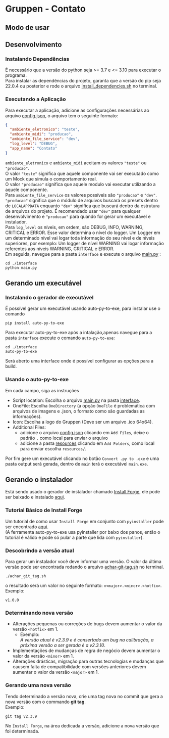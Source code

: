 # Gruppen - Contato

## Modo de usar

## Desenvolvimento

### Instalando Dependências

É necessário que a versão do python seja >= 3.7 e <= 3.10 para executar o programa.<br>
Para instalar as dependências do projeto, garanta que a versão do pip seja 22.0.4 ou posterior e rode o arquivo [install_dependencies.sh](install_dependencies.sh) no terminal.

### Executando a Aplicação

Para executar a aplicação, adicione as configurações necessárias ao arquivo [config.json](interface/config.json),
o arquivo tem o seguinte formato:

```json
{
  "ambiente_eletronico": "teste",
  "ambiente_midi": "producao",
  "ambiente_file_service": "dev",
  "log_level": "DEBUG",
  "app_name": "Contato"
}
```

`ambiente_eletronico` e `ambiente_midi` aceitam os valores `"teste"` ou `"producao"`.  
O valor `"teste"` significa que aquele componente vai ser executado como um Mock que simula o comportamento real.  
O valor `"producao"` significa que aquele modulo vai executar utilizando a aquele componente.  
Para `ambiente_file_service` os valores possíveis são `"producao"` e `"dev"`. `"producao"` significa que o módulo de arquivos buscará os presets dentro de `LOCALAPPDATA` enquanto `"dev"` significa que buscará dentro da estrutura de arquivos do projeto. É recomendado usar `"dev"` para qualquer desenvolvimento e `"producao"` para quando for gerar um executável e instalador.  
Para `log_level` os níveis, em ordem, são DEBUG, INFO, WARNING, CRITICAL e ERROR. Esse valor determina o nível do logger. Um Logger em um determinado nível vai logar toda informação do seu nível e de níveis superiores, por exemplo: Um logger de nível WARNING vai logar informação referentes aos níveis WARNING, CRITICAL e ERROR.  
Em seguida, navegue para a pasta `interface` e execute o arquivo [main.py](interface/main.py) :<br>

```shell
cd ./interface
python main.py
```

## Gerando um executável

### Instalando o gerador de executável

É possível gerar um executável usando auto-py-to-exe, para instalar use o comando

```shell
pip install auto-py-to-exe
```

Para executar auto-py-to-exe após a intalação,apenas navegue para a pasta `interface` execute o comando `auto-py-to-exe`:

```shell
cd ./interface
auto-py-to-exe
```

Será aberto uma interface onde é possível configurar as opções para a build.

### Usando o auto-py-to-exe

Em cada campo, siga as instruções

- Script location: Escolha o arquivo [main.py](interface/main.py) na pasta [interface](interface).
- OneFile: Escolha `OneDirectory` (a opção `OneFile` é problemática com arquivos de imagens e .json, o formato como são guardadas as informações).
- Icon: Escolha a logo do Gruppen (Deve ser um arquivo .ico 64x64).
- Additional Files:
  - adicione o arquivo [config.json](interface/config.json) clicando em `Add Files`, deixe o padrão `.` como local para enviar o arquivo
  - adicione a pasta [resources](interface/resources) clicando em `Add Folders`, como local para enviar escolha `resources/`.

Por fim gere um executável clicando no botão `Convert .py to .exe` e uma pasta output será gerada, dentro de `main` terá o executável `main.exe`.

## Gerando o instalador

Está sendo usado o gerador de instalador chamado [Install Forge](https://installforge.net/), ele pode ser baixado e instalado [aqui](https://installforge.net/download/).

### Tutorial Básico de Install Forge

Um tutorial de como usar `Install Forge` em conjunto com `pyinstaller` pode ser encontrado [aqui](https://www.pythonguis.com/tutorials/packaging-pyside6-applications-windows-pyinstaller-installforge/).  
(A ferramenta auto-py-to-exe usa pyinstaller por baixo dos panos, então o tutorial é válido e pode só pular a parte que lida com `pyinstaller`).

### Descobrindo a versão atual

Para gerar um instalador você deve informar uma versão. O valor da última versão pode ser encontrada rodando o arquivo [achar-git-tag.sh](achar-git-tag.sh) no terminal.

```shell
./achar_git_tag.sh
```

o resultado será um valor no seguinte formato: `v<major>.<minor>.<hotfix>`.  
Exemplo:

```cli
v1.0.0
```

### Determinando nova versão

- Alterações pequenas ou correções de bugs devem aumentar o valor da versão `<hotfix>` em 1.
  - Exemplo:  
    _A versão atual é v2.3.9 e é consertado um bug na calibração, a próxima versão a ser gerada é a v2.3.10_.
- Implementações de mudanças de regra de negócio devem aumentar o valor da versão `<minor>` em 1.
- Alterações drásticas, migração para outras tecnologias e mudanças que causem falta de compatibilidade com versões anteriores devem aumentar o valor da versão `<major>` em 1.

### Gerando uma nova versão

Tendo determinado a versão nova, crie uma tag nova no commit que gera a nova versão com o commando **git tag**.  
Exemplo:

```shell
git tag v2.3.9
```

No `Install Forge`, na área dedicada a versão, adicione a nova versão que foi determinada.
